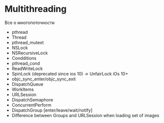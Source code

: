 # Multithreading
Все о многопоточности

- pthread 
- Thread 
- pthread_mutext 
- NSLock
- NSRecursiveLock
- Condditions 
- pthread_cond
- ReadWriteLock 
- SpinLock (deprecated since ios 10) -> UnfairLock iOs 10+
- objc_sync_enter/objc_sync_exit
- DispatchQueue
- WorkItems
- URLSession
- DispatchSemaphore
- ConcurrentPerform
- DispatchGroup [enter/leave/wait/notify]
- Difference between Groups and URLSession when loading set of images
